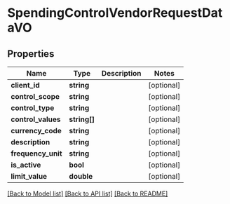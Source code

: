 # SpendingControlVendorRequestDataVO

## Properties
Name | Type | Description | Notes
------------ | ------------- | ------------- | -------------
**client_id** | **string** |  | [optional] 
**control_scope** | **string** |  | [optional] 
**control_type** | **string** |  | [optional] 
**control_values** | **string[]** |  | [optional] 
**currency_code** | **string** |  | [optional] 
**description** | **string** |  | [optional] 
**frequency_unit** | **string** |  | [optional] 
**is_active** | **bool** |  | [optional] 
**limit_value** | **double** |  | [optional] 

[[Back to Model list]](../README.md#documentation-for-models) [[Back to API list]](../README.md#documentation-for-api-endpoints) [[Back to README]](../README.md)


